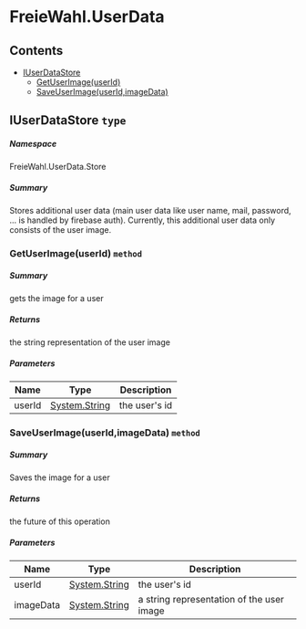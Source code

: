 <a name='assembly'></a>
# FreieWahl.UserData

## Contents

- [IUserDataStore](#T-FreieWahl-UserData-Store-IUserDataStore 'FreieWahl.UserData.Store.IUserDataStore')
  - [GetUserImage(userId)](#M-FreieWahl-UserData-Store-IUserDataStore-GetUserImage-System-String- 'FreieWahl.UserData.Store.IUserDataStore.GetUserImage(System.String)')
  - [SaveUserImage(userId,imageData)](#M-FreieWahl-UserData-Store-IUserDataStore-SaveUserImage-System-String,System-String- 'FreieWahl.UserData.Store.IUserDataStore.SaveUserImage(System.String,System.String)')

<a name='T-FreieWahl-UserData-Store-IUserDataStore'></a>
## IUserDataStore `type`

##### Namespace

FreieWahl.UserData.Store

##### Summary

Stores additional user data (main user data like user name, mail, password, ... is handled by firebase auth).
Currently, this additional user data only consists of the user image.

<a name='M-FreieWahl-UserData-Store-IUserDataStore-GetUserImage-System-String-'></a>
### GetUserImage(userId) `method`

##### Summary

gets the image for a user

##### Returns

the string representation of the user image

##### Parameters

| Name | Type | Description |
| ---- | ---- | ----------- |
| userId | [System.String](http://msdn.microsoft.com/query/dev14.query?appId=Dev14IDEF1&l=EN-US&k=k:System.String 'System.String') | the user's id |

<a name='M-FreieWahl-UserData-Store-IUserDataStore-SaveUserImage-System-String,System-String-'></a>
### SaveUserImage(userId,imageData) `method`

##### Summary

Saves the image for a user

##### Returns

the future of this operation

##### Parameters

| Name | Type | Description |
| ---- | ---- | ----------- |
| userId | [System.String](http://msdn.microsoft.com/query/dev14.query?appId=Dev14IDEF1&l=EN-US&k=k:System.String 'System.String') | the user's id |
| imageData | [System.String](http://msdn.microsoft.com/query/dev14.query?appId=Dev14IDEF1&l=EN-US&k=k:System.String 'System.String') | a string representation of the user image |
